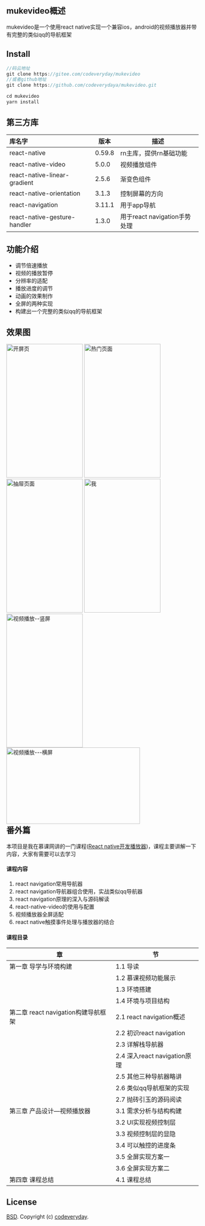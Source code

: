 ## mukevideo概述

 mukevideo是一个使用react native实现一个兼容ios，android的视频播放器并带有完整的类似qq的导航框架



## Install

```javascript
//码云地址
git clone https://gitee.com/codeveryday/mukevideo
//或者github地址
git clone https://github.com/codeverydaya/mukevideo.git

cd mukevideo
yarn install

```



## 第三方库

| 库名字                       | 版本   | 描述                         |
| :--------------------------- | ------ | ---------------------------- |
| react-native                 | 0.59.8 | rn主库，提供rn基础功能       |
| react-native-video           | 5.0.0  | 视频播放组件                 |
| react-native-linear-gradient | 2.5.6  | 渐变色组件                   |
| react-native-orientation     | 3.1.3  | 控制屏幕的方向               |
| react-navigation             | 3.11.1 | 用于app导航                  |
| react-native-gesture-handler | 1.3.0  | 用于react navigation手势处理 |



## 功能介绍

- 调节倍速播放
- 视频的播放暂停
- 分辨率的适配
- 播放进度的调节
- 动画的效果制作
- 全屏的两种实现
- 构建出一个完整的类似qq的导航框架



## 效果图

<div style="float:left">
<img src="https://user-gold-cdn.xitu.io/2020/1/17/16fb4152f0a2fa92?w=750&h=1334&f=png&s=49273" alt="开屏页" height="350" width="200">
<img src="https://user-gold-cdn.xitu.io/2020/1/17/16fb41c5f4cf6f3d?w=750&h=1334&f=png&s=1406525" alt="热门页面" height="350" width="200">
<img src="https://user-gold-cdn.xitu.io/2020/1/17/16fb41c9f458b356?w=750&h=1334&f=png&s=586107" alt="抽屉页面" height="350" width="200">
<img src="https://user-gold-cdn.xitu.io/2020/1/17/16fb41cb1416bb1c?w=750&h=1334&f=png&s=108719" alt="我" height="350" width="200">
<img src="https://user-gold-cdn.xitu.io/2020/1/17/16fb41ce0324cce8?w=750&h=1334&f=png&s=212661" alt="视频播放--竖屏" height="350" width="200">
<img src="https://user-gold-cdn.xitu.io/2020/1/17/16fb41cf3258d935?w=1334&h=750&f=png&s=495504" alt="视频播放---横屏" height="200" width="350">
</div>





## 番外篇

本项目是我在慕课网讲的一门课程([React native开发播放器](https://www.imooc.com/learn/1207))，课程主要讲解一下内容，大家有需要可以去学习



#### 课程内容

1. react navigation常用导航器
2. react navigation导航器组合使用，实战类似qq导航器
3. react navigation原理的深入与源码解读
4. react-native-video的使用与配置
5. 视频播放器全屏适配
6. react native触摸事件处理与播放器的结合



#### 课程目录

| 章                                  | 节                           |
| ----------------------------------- | ---------------------------- |
| 第一章 导学与环境构建               | 1.1 导读                     |
|                                     | 1.2 慕课视频功能展示         |
|                                     | 1.3 环境搭建                 |
|                                     | 1.4 环境与项目结构           |
| 第二章 react navigation构建导航框架 | 2.1 react navigation概述     |
|                                     | 2.2 初识react navigation     |
|                                     | 2.3 详解栈导航器             |
|                                     | 2.4 深入react navigation原理 |
|                                     | 2.5 其他三种导航器略讲       |
|                                     | 2.6 类似qq导航框架的实现     |
|                                     | 2.7 抛砖引玉的源码阅读       |
| 第三章 产品设计—视频播放器          | 3.1 需求分析与结构构建       |
|                                     | 3.2 UI实现视频控制层         |
|                                     | 3.3 视频控制层的显隐         |
|                                     | 3.4 可以触控的进度条         |
|                                     | 3.5 全屏实现方案一           |
|                                     | 3.6 全屏实现方案二           |
| 第四章 课程总结                     | 4.1 课程总结                 |



## License

[BSD](./LICENSE.txt). Copyright (c) [codeveryday](https://github.com/codeverydaya).

